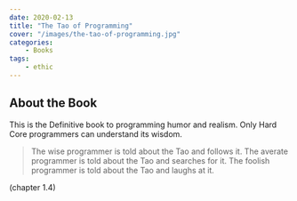 ```yaml
---
date: 2020-02-13
title: "The Tao of Programming"
cover: "/images/the-tao-of-programming.jpg"
categories:
    - Books
tags:
    - ethic
---
```


## About the Book

This is the Definitive book to programming humor and realism. Only Hard Core programmers can understand its wisdom.

>The wise programmer is told about the Tao and follows it. The averate programmer is told about the Tao and searches for it. The foolish programmer is told about the Tao and laughs at it.

(chapter 1.4)
